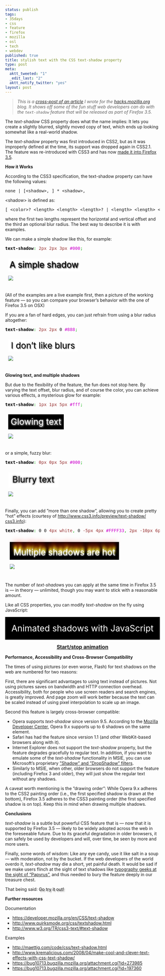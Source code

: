 ```yaml
--- 
status: publish
tags: 
- 35days
- css
- feature
- firefox
- mozilla
- osl
- tech
- webdev
published: true
title: stylish text with the CSS text-shadow property
type: post
meta: 
  aktt_tweeted: "1"
  _edit_last: "2"
  aktt_notify_twitter: "yes"
layout: post
---
```

<blockquote>
<em>This is a <a href="http://hacks.mozilla.org/2009/06/text-shadow/">cross-post of an article</a> I wrote for the <a href="http://hacks.mozilla.org/">hacks.mozilla.org</a> blog. It shows off some of the fun stuff web developers can do with the <code>text-shadow</code> feature that will be released as part of Firefox 3.5.</em>
</blockquote>

<p>The <em>text-shadow</em> CSS property does what the name implies: It lets you create a slightly blurred, slightly moved copy of text, which ends up looking somewhat like a real-world shadow.</p>
<p>The <em>text-shadow</em> property was first introduced in CSS2, but as it was improperly defined at the time, its support was dropped again in CSS2.1. The feature was re-introduced with CSS3 and has now <a href="https://developer.mozilla.org/en/CSS/text-shadow">made it into Firefox 3.5</a>. </p>
<p><strong>How it Works</strong></p>
<p>According to the CSS3 specification, the text-shadow property can have the following values:</p>

<div class="wp_syntax"><div class="code"><pre class="text" style="font-family:monospace;">none | [&lt;shadow&gt;, ] * &lt;shadow&gt;,</pre></div></div>

<p>&lt;shadow&gt; is defined as:</p>

<div class="wp_syntax"><div class="code"><pre class="text" style="font-family:monospace;">[ &lt;color&gt;? &lt;length&gt; &lt;length&gt; &lt;length&gt;? | &lt;length&gt; &lt;length&gt; &lt;length&gt;? &lt;color&gt;? ],</pre></div></div>

<p>where the first two lengths represent the horizontal and vertical offset and the third an optional blur radius.  The best way to describe it is with examples.</p>
<p>We can make a simple shadow like this, for example:</p>

<div class="wp_syntax"><div class="code"><pre class="css" style="font-family:monospace;"><span style="color: #000000; font-weight: bold;">text-shadow</span><span style="color: #00AA00;">:</span> <span style="color: #933;">2px</span> <span style="color: #933;">2px</span> <span style="color: #933;">3px</span> <span style="color: #cc00cc;">#000</span><span style="color: #00AA00;">;</span></pre></div></div>

<div style="padding: 10px">
<div style="width: 233px; height: 43px; line-height: 43px; text-align: center; color: #000; background: #fff; font-size: 200%; text-shadow: 2px 2px 3px #000;">A simple shadow</div>
<p><img src="https://wiki.mozilla.org/images/4/47/35days-text-shadow-simple.jpg"/>
</p></div>
<p>(All of the examples are a live example first, then a picture of the working feature &#8212; so you can compare your browser&#8217;s behavior with the one of Firefox 3.5 on OSX)</p>
<p>If you are a fan of hard edges, you can just refrain from using a blur radius altogether:</p>

<div class="wp_syntax"><div class="code"><pre class="css" style="font-family:monospace;"><span style="color: #000000; font-weight: bold;">text-shadow</span><span style="color: #00AA00;">:</span> <span style="color: #933;">2px</span> <span style="color: #933;">2px</span> 0 <span style="color: #cc00cc;">#888</span><span style="color: #00AA00;">;</span></pre></div></div>

<div style="padding: 10px">
<div style="width: 226px; height: 40px; line-height: 40px; text-align: center; color: #000; background: #fff; font-size: 200%; text-shadow: 2px 2px 0 #888;">I don&#8217;t like blurs</div>
<p><img src="https://wiki.mozilla.org/images/0/0e/35days-text-shadow-noblur.jpg"/>
</p></div>
<p><strong>Glowing text, and multiple shadows</strong></p>
<p>But due to the flexibility of the feature, the fun does not stop here. By varying the text offset, blur radius, and of course the color, you can achieve various effects, a mysterious glow for example:</p>

<div class="wp_syntax"><div class="code"><pre class="css" style="font-family:monospace;"><span style="color: #000000; font-weight: bold;">text-shadow</span><span style="color: #00AA00;">:</span> <span style="color: #933;">1px</span> <span style="color: #933;">1px</span> <span style="color: #933;">5px</span> <span style="color: #cc00cc;">#fff</span><span style="color: #00AA00;">;</span></pre></div></div>

<div style="padding: 10px">
<div style="width: 181px; height: 49px; line-height: 49px; text-align: center; color: #fff; background: #000; font-size: 200%; text-shadow: 1px 1px 5px #fff;">Glowing text</div>
<p><img src="https://wiki.mozilla.org/images/d/de/35days-text-shadow-glowing.jpg"/>
</p></div>
<p>or a simple, fuzzy blur:</p>

<div class="wp_syntax"><div class="code"><pre class="css" style="font-family:monospace;"><span style="color: #000000; font-weight: bold;">text-shadow</span><span style="color: #00AA00;">:</span> <span style="color: #933;">0px</span> <span style="color: #933;">0px</span> <span style="color: #933;">5px</span> <span style="color: #cc00cc;">#000</span><span style="color: #00AA00;">;</span></pre></div></div>

<div style="padding: 10px">
<div style="width: 164px; height: 49px; line-height: 49px; text-align: center; color: #000; background: #fff; font-size: 200%; text-shadow: 0px 0px 5px #000;">Blurry text</div>
<p><img src="https://wiki.mozilla.org/images/2/25/35days-text-shadow-blurry.jpg"/>
</p></div>
<p>Finally, you can add &#8221;more than one shadow&#8221;, allowing you to create pretty &#8220;hot&#8221; effects (courtesy of <a href="http://www.css3.info/preview/text-shadow/ css3.info">http://www.css3.info/preview/text-shadow/ css3.info</a>):</p>

<div class="wp_syntax"><div class="code"><pre class="css" style="font-family:monospace;"><span style="color: #000000; font-weight: bold;">text-shadow</span><span style="color: #00AA00;">:</span> 0 0 <span style="color: #933;">4px</span> <span style="color: #993333;">white</span><span style="color: #00AA00;">,</span> 0 <span style="color: #933;">-5px</span> <span style="color: #933;">4px</span> <span style="color: #cc00cc;">#FFFF33</span><span style="color: #00AA00;">,</span> <span style="color: #933;">2px</span> <span style="color: #933;">-10px</span> <span style="color: #933;">6px</span> <span style="color: #cc00cc;">#FFDD33</span><span style="color: #00AA00;">,</span> <span style="color: #933;">-2px</span> <span style="color: #933;">-15px</span> <span style="color: #933;">11px</span> <span style="color: #cc00cc;">#FF8800</span><span style="color: #00AA00;">,</span> <span style="color: #933;">2px</span> <span style="color: #933;">-25px</span> <span style="color: #933;">18px</span> <span style="color: #cc00cc;">#FF2200</span></pre></div></div>

<div style="padding: 15px">
<div style="width: 356px; height: 53px; text-align: center; line-height: 58px; color: #fff; background: #000; font-size: 200%; padding-top:5px; text-shadow:0 0 4px white, 0 -5px 4px #FFFF33, 2px -10px 6px #FFDD33, -2px -15px 11px #FF8800, 2px -25px 18px #FF2200">Multiple shadows are hot</div>
<p><img src="https://wiki.mozilla.org/images/d/d9/35days-text-shadow-fire.jpg"/>
</p></div>
<p>The number of <em>text-shadow</em>s you can apply at the same time in Firefox 3.5 is &#8212; in theory &#8212; unlimited, though you may want to stick with a reasonable amount.</p>
<p>Like all CSS properties, you can modify <em>text-shadow</em> on the fly using JavaScript:</p>

<div style="color: #fff; background: #000; font-size: 200%; padding:20px; text-align: center" id="animationtext">Animated shadows with JavaScript</div>
<p><script type="text/javascript">
<!--
var textshadow = {
    colors: [
        '#f00', '#0f0', '#00f'
    ],
    shadows: [
        '0 -10px 2px',
        '10px 10px 2px',
        '-10px 10px 2px'
    ],
    state: [0, 1, 2],
    animate: function() {
        var t = document.getElementById("animationtext");
        var s = '';
        for (var i = 0; i < 3; i++) {
            if (s) s += ", ";
            var myshadows = this.shadows[this.state[i]];
            s += myshadows + ' ' + this.colors[i];
            this.state[i] = ++this.state[i] % 3; /* rotate */
        }
        t.style.textShadow = s;
    },
    toggleAnimation: function() {
        if (this.handle) {
            window.clearInterval(this.handle);
            this.handle = false;
            var t = document.getElementById('animationtext');
            t.style.textShadow = '';
        } else {
            this.handle = window.setInterval(function() { textshadow.animate(); }, 100);
        }
        return false;
    }
}
//--></script></p>
<div style="font-size: 120%; text-align: center; font-weight: bold">
<a href="#" onclick="textshadow.toggleAnimation();return false;">Start/stop animation</a>
</div>
<p><strong>Performance, Accessibility and Cross-Browser Compatibility</strong></p>
<p>The times of using pictures (or even worse, Flash) for text shadows on the web are numbered for two reasons:</p>
<p>First, there are significant advantages to using text instead of pictures.  Not using pictures saves on bandwidth and HTTP connection overhead.  Accessibility, both for people who use screen readers and search engines, is greatly improved.  And page zoom will work better because the text can be scaled instead of using pixel interpolation to scale up an image.</p>
<p>Second this feature is largely cross-browser compatible:</p>
<ul>

<li>Opera supports <em>text-shadow</em> since version 9.5. According to the <a href="https://developer.mozilla.org/en/CSS/text-shadow">Mozilla Developer Center</a>, Opera 9.x supports up to 6 shadows on the same element.
</li><li>Safari has had the feature since version 1.1 (and other WebKit-based browsers along with it).
</li><li>Internet Explorer does not support the <em>text-shadow</em> property, but the feature degrades gracefully to regular text. In addition, if you want to emulate some of the <em>text-shadow</em> functionality in MSIE, you can use Microsoft&#8217;s proprietary <a href="http://msdn.microsoft.com/en-us/library/ms673539%28VS.85%29.aspx">&#8221;Shadow&#8221; and &#8221;DropShadow&#8221; filters</a>.

</li><li>Similarly to MSIE, when other, older browsers do not support the feature (including Firefox 3 and older), they will just show the regular text without any shadows.
</li></ul>
<p>A caveat worth mentioning is the &#8221;drawing order&#8221;: While Opera 9.x adheres to the CSS2 painting order (i.e., the first specified shadow is drawn at the bottom), Firefox 3.5 adheres to the CSS3 painting order (the first specified shadow is on top). Keep this in mind when drawing multiple shadows.</p>
<p><strong>Conclusions</strong></p>
<p><em>text-shadow</em> is a subtle but powerful CSS feature that is &#8212; now that it is supported by Firefox 3.5 &#8212; likely to be widely adopted across the web in the foreseeable future. Due to its graceful degradation in older browsers, it can safely be used by developers and will, over time, be seen by more and more users.</p>
<p>Finally, some words of wisdom: Like any eye candy, use it like salt in a soup &#8212; with moderation, not by the bucket. If the web developers of the world overdo it, <em>text-shadow</em> may die a short, yet painful death. It would be sad if we make users flinch at the sight of text shadows like <a href="http://xkcd.com/590/">typography geeks at the sight of &#8220;Papyrus&#8221;</a>, and thus needed to bury the feature deeply in our treasure chest.</p>

<p>That being said: <span style="text-shadow:3px 3px 3px #888;">Go try it out!</span></p>
<p><strong>Further resources</strong></p>
<p>Documentation</p>
<ul>
<li><a href="https://developer.mozilla.org/en/CSS/text-shadow">https://developer.mozilla.org/en/CSS/text-shadow</a>
</li><li><a href="http://www.quirksmode.org/css/textshadow.html">http://www.quirksmode.org/css/textshadow.html</a>
</li><li><a href="http://www.w3.org/TR/css3-text/#text-shadow">http://www.w3.org/TR/css3-text/#text-shadow</a>
</li></ul>
<p>Examples</p>

<ul>
<li><a href="http://maettig.com/code/css/text-shadow.html">http://maettig.com/code/css/text-shadow.html</a>
</li><li><a href="http://www.kremalicious.com/2008/04/make-cool-and-clever-text-effects-with-css-text-shadow/">http://www.kremalicious.com/2008/04/make-cool-and-clever-text-effects-with-css-text-shadow/</a>
</li><li><a href="https://bug10713.bugzilla.mozilla.org/attachment.cgi?id=273985">https://bug10713.bugzilla.mozilla.org/attachment.cgi?id=273985</a>
</li><li><a href="https://bug10713.bugzilla.mozilla.org/attachment.cgi?id=197360">https://bug10713.bugzilla.mozilla.org/attachment.cgi?id=197360</a>
</li></ul>

